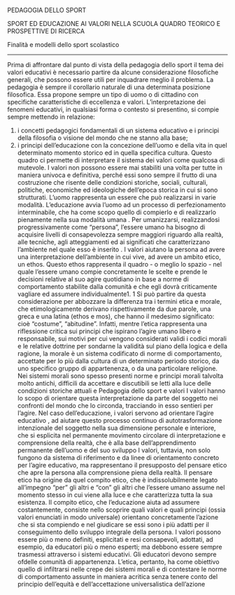 PEDAGOGIA DELLO SPORT

SPORT ED EDUCAZIONE AI VALORI NELLA SCUOLA
QUADRO TEORICO E PROSPETTIVE DI RICERCA


Finalità e modelli dello sport scolastico

_______________________________________________
Prima di affrontare dal punto di vista della pedagogia
dello sport il tema dei valori educativi è necessario partire
da alcune considerazione filosofiche generali, che possono
essere utili per inquadrare meglio il problema.
La pedagogia è sempre il corollario naturale di una determinata
posizione filosofica. Essa propone sempre un tipo
di uomo o di cittadino con specifiche caratteristiche di
eccellenza e valori. L’interpretazione dei fenomeni educativi,
in qualsiasi forma o contesto si presentino, si compie
sempre mettendo in relazione:
1) i concetti pedagogici fondamentali di un sistema educativo
e i principi della filosofia o visione del mondo che ne
stanno alla base;
2) i principi dell’educazione con la concezione dell’uomo
e della vita in quel determinato momento storico ed in
quella specifica cultura.
Questo quadro ci permette di interpretare il sistema dei
valori come qualcosa di mutevole. I valori non possono
essere mai stabiliti una volta per tutte in maniera univoca e
definitiva, perché essi sono sempre il frutto di una costruzione
che risente delle condizioni storiche, sociali, culturali,
politiche, economiche ed ideologiche dell’epoca storica
in cui si sono strutturati.
L’uomo rappresenta un essere che può realizzarsi in varie
modalità. L’educazione avvia l’uomo ad un processo di
perfezionamento interminabile, che ha come scopo quello
di compierlo e di realizzarlo pienamente nella sua modalità
umana . Per umanizzarsi, realizzandosi
progressivamente come “persona”, l’essere umano ha bisogno
di acquisire livelli di consapevolezza sempre maggiori
riguardo alla realtà, alle tecniche, agli atteggiamenti
ed ai significati che caratterizzano l’ambiente nel quale esso
è inserito . I valori aiutano la persona ad
avere una interpretazione dell’ambiente in cui vive, ad avere
un ambito etico, un ethos.
Questo ethos rappresenta il quadro - o meglio lo spazio -
nel quale l’essere umano compie concretamente le scelte e
prende le decisioni relative al suo agire quotidiano in base
a norme di comportamento stabilite dalla comunità e che
egli dovrà criticamente vagliare ed assumere individualmente1.
1 Si può partire da questa considerazione per abbozzare la differenza
tra i termini etica e morale, che etimologicamente derivano rispettivamente
da due parole, una greca e una latina (ethos e mos), che hanno
il medesimo significato: cioè “costume”, “abitudine”. Infatti, mentre
l’etica rappresenta una riflessione critica sui principi che ispirano
l’agire umano libero e responsabile, sui motivi per cui vengono considerati
validi i codici morali e le relative dottrine per sondarne la validità
sul piano della logica e della ragione, la morale è un sistema codificato
di norme di comportamento, accettate per lo più dalla cultura di
un determinato periodo storico, da uno specifico gruppo di appartenenza,
o da una particolare religione. Nei sistemi morali sono spesso
presenti norme e principi morali talvolta molto antichi, difficili da accettare
e discutibili se letti alla luce delle condizioni storiche attuali e
Pedagogia dello sport e valori
I valori hanno lo scopo di orientare questa interpretazione
da parte del soggetto nei confronti del mondo che lo
circonda, tracciando in esso sentieri per l’agire. Nel caso
dell’educazione, i valori servono ad orientare l’agire educativo
, ad aiutare questo processo continuo
di autotrasformazione intenzionale del soggetto nella
sua dimensione personale e interiore, che si esplicita nel
permanente movimento circolare di interpretazione e
comprensione della realtà, che è alla base
dell’apprendimento permanente dell’uomo e del suo sviluppo
I valori, tuttavia, non solo fungono da sistema di riferimento
e da linee di orientamento concreto per l’agire educativo,
ma rappresentano il presupposto del pensare etico
che apre la persona alla comprensione piena della realtà. Il
pensare etico ha origine da quel compito etico, che è indissolubilmente
legato all’impegno “per” gli altri e “con” gli
altri che l’essere umano assume nel momento stesso in cui
viene alla luce e che caratterizza tutta la sua esistenza. Il
compito etico, che l’educazione aiuta ad assumere costantemente,
consiste nello scoprire quali valori e quali principi
(ossia valori enunciati in modo universale) orientano
concretamente l’azione che si sta compiendo e nel giudicare
se essi sono i più adatti per il conseguimento dello sviluppo
integrale della persona.
I valori possono essere più o meno definiti, esplicitati e
resi consapevoli, adottati, ad esempio, da educatori più o
meno esperti; ma debbono essere sempre trasmessi attraverso
i sistemi educativi. Gli educatori devono sempre ofdelle
comunità di appartenenza. L’etica, pertanto, ha come obiettivo
quello di infiltrarsi nelle crepe dei sistemi morali e di contestare le
norme di comportamento assunte in maniera acritica senza tenere conto
del principio dell’equità e dell’accettazione universalistica
dell’azione 
